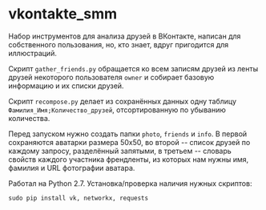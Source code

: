# vkontakte_smm
Набор инструментов для анализа друзей в ВКонтакте, написан для собственного пользования, но, кто знает, вдруг пригодится для иллюстраций.

Скрипт `gather_friends.py` обращается ко всем записям друзей из ленты друзей некоторого пользователя `owner` и собирает базовую информацию и их списки друзей.

Скрипт `recompose.py` делает из сохранённых данных одну таблицу `Фамилия_Имя;Количество_друзей`, отсортированную по убыванию количества.

Перед запуском нужно создать папки `photo`, `friends` и `info`. В первой сохраняются аватарки размера 50х50, во второй -- список друзей по каждому запросу, разделённый запятыми, в третьем -- словарь свойств каждого участника френдленты, из которых нам нужны имя, фамилия и URL фотографии аватара.

Работал на Python 2.7. Установка/проверка наличия нужных скриптов:

```
sudo pip install vk, networkx, requests
```
